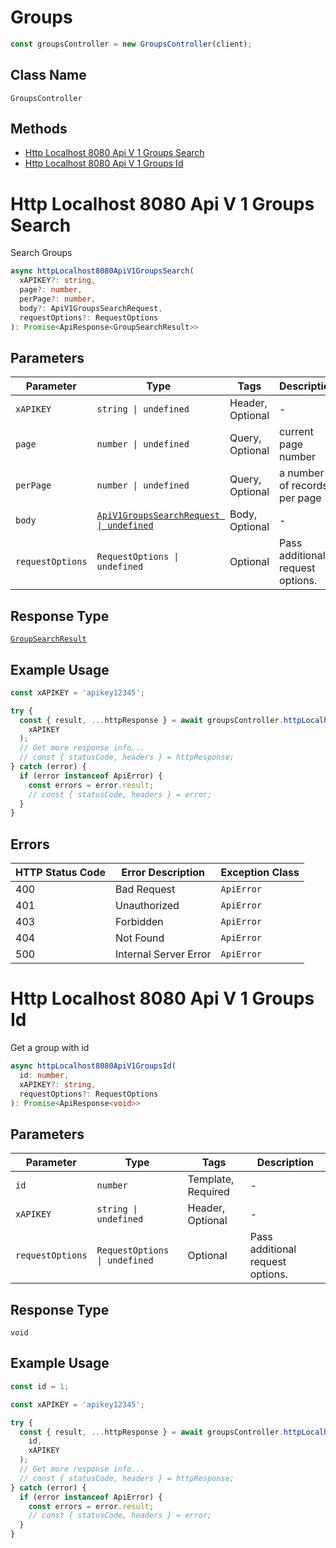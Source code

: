 # Groups

```ts
const groupsController = new GroupsController(client);
```

## Class Name

`GroupsController`

## Methods

* [Http Localhost 8080 Api V 1 Groups Search](../../doc/controllers/groups.md#http-localhost-8080-api-v-1-groups-search)
* [Http Localhost 8080 Api V 1 Groups Id](../../doc/controllers/groups.md#http-localhost-8080-api-v-1-groups-id)


# Http Localhost 8080 Api V 1 Groups Search

Search Groups

```ts
async httpLocalhost8080ApiV1GroupsSearch(
  xAPIKEY?: string,
  page?: number,
  perPage?: number,
  body?: ApiV1GroupsSearchRequest,
  requestOptions?: RequestOptions
): Promise<ApiResponse<GroupSearchResult>>
```

## Parameters

| Parameter | Type | Tags | Description |
|  --- | --- | --- | --- |
| `xAPIKEY` | `string \| undefined` | Header, Optional | - |
| `page` | `number \| undefined` | Query, Optional | current page number |
| `perPage` | `number \| undefined` | Query, Optional | a number of records per page |
| `body` | [`ApiV1GroupsSearchRequest \| undefined`](../../doc/models/api-v1-groups-search-request.md) | Body, Optional | - |
| `requestOptions` | `RequestOptions \| undefined` | Optional | Pass additional request options. |

## Response Type

[`GroupSearchResult`](../../doc/models/group-search-result.md)

## Example Usage

```ts
const xAPIKEY = 'apikey12345';

try {
  const { result, ...httpResponse } = await groupsController.httpLocalhost8080ApiV1GroupsSearch(
    xAPIKEY
  );
  // Get more response info...
  // const { statusCode, headers } = httpResponse;
} catch (error) {
  if (error instanceof ApiError) {
    const errors = error.result;
    // const { statusCode, headers } = error;
  }
}
```

## Errors

| HTTP Status Code | Error Description | Exception Class |
|  --- | --- | --- |
| 400 | Bad Request | `ApiError` |
| 401 | Unauthorized | `ApiError` |
| 403 | Forbidden | `ApiError` |
| 404 | Not Found | `ApiError` |
| 500 | Internal Server Error | `ApiError` |


# Http Localhost 8080 Api V 1 Groups Id

Get a group with id

```ts
async httpLocalhost8080ApiV1GroupsId(
  id: number,
  xAPIKEY?: string,
  requestOptions?: RequestOptions
): Promise<ApiResponse<void>>
```

## Parameters

| Parameter | Type | Tags | Description |
|  --- | --- | --- | --- |
| `id` | `number` | Template, Required | - |
| `xAPIKEY` | `string \| undefined` | Header, Optional | - |
| `requestOptions` | `RequestOptions \| undefined` | Optional | Pass additional request options. |

## Response Type

`void`

## Example Usage

```ts
const id = 1;

const xAPIKEY = 'apikey12345';

try {
  const { result, ...httpResponse } = await groupsController.httpLocalhost8080ApiV1GroupsId(
    id,
    xAPIKEY
  );
  // Get more response info...
  // const { statusCode, headers } = httpResponse;
} catch (error) {
  if (error instanceof ApiError) {
    const errors = error.result;
    // const { statusCode, headers } = error;
  }
}
```

